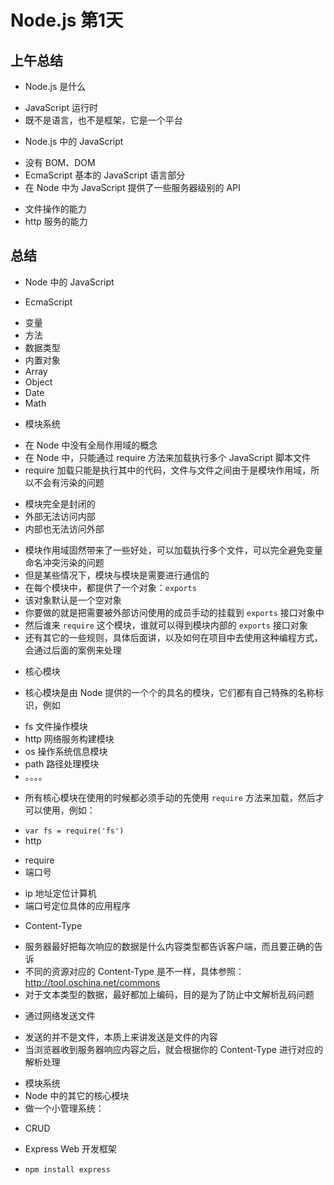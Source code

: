 # Node.js 第1天

## 上午总结

- Node.js 是什么
+ JavaScript 运行时
+ 既不是语言，也不是框架，它是一个平台
- Node.js 中的 JavaScript
+ 没有 BOM、DOM
+ EcmaScript 基本的 JavaScript 语言部分
+ 在 Node 中为 JavaScript 提供了一些服务器级别的 API
* 文件操作的能力
* http 服务的能力

## 总结

- Node 中的 JavaScript
+ EcmaScript
* 变量
* 方法
* 数据类型
* 内置对象
* Array
* Object
* Date
* Math
+ 模块系统
* 在 Node 中没有全局作用域的概念
* 在 Node 中，只能通过 require 方法来加载执行多个 JavaScript 脚本文件
* require 加载只能是执行其中的代码，文件与文件之间由于是模块作用域，所以不会有污染的问题
- 模块完全是封闭的
- 外部无法访问内部
- 内部也无法访问外部
* 模块作用域固然带来了一些好处，可以加载执行多个文件，可以完全避免变量命名冲突污染的问题
* 但是某些情况下，模块与模块是需要进行通信的
* 在每个模块中，都提供了一个对象：`exports`
* 该对象默认是一个空对象
* 你要做的就是把需要被外部访问使用的成员手动的挂载到 `exports` 接口对象中
* 然后谁来 `require` 这个模块，谁就可以得到模块内部的 `exports` 接口对象
* 还有其它的一些规则，具体后面讲，以及如何在项目中去使用这种编程方式，会通过后面的案例来处理
+ 核心模块
* 核心模块是由 Node 提供的一个个的具名的模块，它们都有自己特殊的名称标识，例如
- fs 文件操作模块
- http 网络服务构建模块
- os 操作系统信息模块
- path 路径处理模块
- 。。。。
* 所有核心模块在使用的时候都必须手动的先使用 `require` 方法来加载，然后才可以使用，例如：
- `var fs = require('fs')`
- http
+ require
+ 端口号
* ip 地址定位计算机
* 端口号定位具体的应用程序
+ Content-Type
* 服务器最好把每次响应的数据是什么内容类型都告诉客户端，而且要正确的告诉
* 不同的资源对应的 Content-Type 是不一样，具体参照：http://tool.oschina.net/commons
* 对于文本类型的数据，最好都加上编码，目的是为了防止中文解析乱码问题
+ 通过网络发送文件
* 发送的并不是文件，本质上来讲发送是文件的内容
* 当浏览器收到服务器响应内容之后，就会根据你的 Content-Type 进行对应的解析处理

- 模块系统
- Node 中的其它的核心模块
- 做一个小管理系统：
+ CRUD
- Express Web 开发框架
+ `npm install express`
